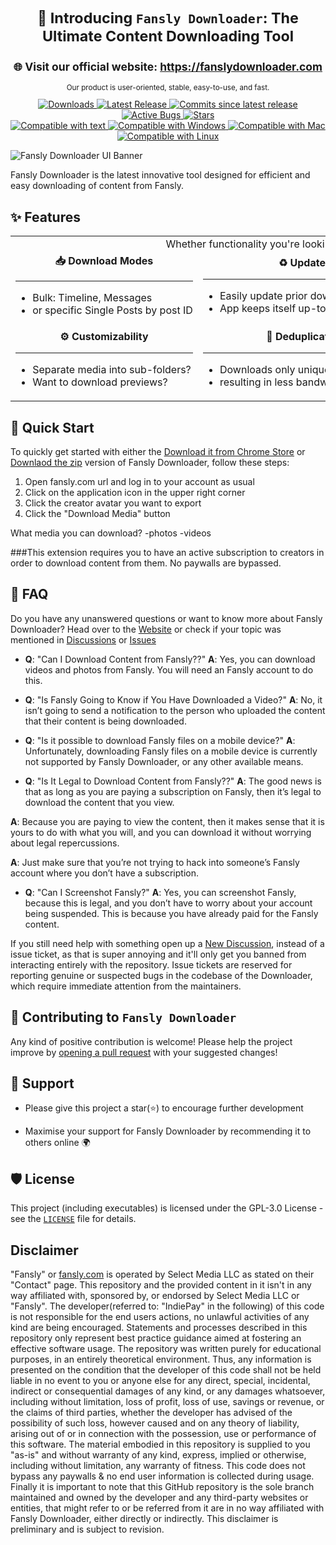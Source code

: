 <div align="center" style="font-size: smaller;">
    <h1>👋 Introducing <code>Fansly Downloader</code>: The Ultimate Content Downloading Tool</h1>
    <h2>🌐 Visit our official website: <a href="https://fanslydownloader.com">https://fanslydownloader.com</a></h2>
    <p>Our product is user-oriented, stable, easy-to-use, and fast.</p>
</div>

<div align="center">
    <a href="https://github.com/IndiePay/Fansly-Downloader/releases/latest">
        <img src="https://img.shields.io/github/downloads/IndiePay/Fansly-Downloader/total?color=0078d7&label=%F0%9F%94%BD%20Downloads&style=flat-square" alt="Downloads" />
    </a>
    <a href="https://github.com/IndiePay/Fansly-Downloader/releases/latest">
        <img src="https://img.shields.io/github/v/release/IndiePay/Fansly-Downloader?color=%23b02d4a&display_name=tag&label=%F0%9F%9A%80%20Latest%20Compiled%20Release&style=flat-square" alt="Latest Release" />
    </a>
    <a href="https://github.com/IndiePay/Fansly-Downloader/commits/master">
        <img src="https://img.shields.io/github/commits-since/IndiePay/Fansly-Downloader/latest?color=orange&label=%F0%9F%92%81%20Uncompiled%20Commits&style=flat-square" alt="Commits since latest release" />
    </a>
    <a href="https://github.com/IndiePay/Fansly-Downloader/issues?q=is%3Aissue+is%3Aopen+label%3Abug">
        <img src="https://img.shields.io/github/issues-raw/IndiePay/Fansly-Downloader/bug?color=pink&label=%F0%9F%A6%84%20Active%20Bugs&style=flat-square" alt="Active Bugs" />
    </a>
    <a href="https://github.com/IndiePay/Fansly-Downloader/stargazers">
        <img src="https://img.shields.io/github/stars/IndiePay/Fansly-Downloader?style=flat-square&label=%E2%AD%90%20Stars&color=ffc83d" alt="Stars" />
    </a>
</div>

<div align="center">
    <a href="https://github.com/IndiePay/Fansly-Downloader#%EF%B8%8F-set-up">
        <img src="https://img.shields.io/badge/Compatible with-grey?style=flat-square" alt="Compatible with text" />
    </a>
    <a href="https://github.com/IndiePay/Fansly-Downloader#%EF%B8%8F-set-up">
        <img src="https://img.shields.io/badge/%F0%9F%AA%9F-Windows-0078D6?style=flat-square" alt="Compatible with Windows" />
    </a>
    <a href="https://github.com/IndiePay/Fansly-Downloader#%EF%B8%8F-set-up">
    <img src="https://img.shields.io/badge/%F0%9F%8C%95-Mac-999999?style=flat-square" alt="Compatible with Mac" />
  </a>
    <a href="https://github.com/IndiePay/Fansly-Downloader#%EF%B8%8F-set-up">
        <img src="https://img.shields.io/badge/%F0%9F%90%A7-Linux-FCC624?style=flat-square" alt="Compatible with Linux" />
    </a>
</div>

![Fansly Downloader UI Banner](https://fanslydownloader.com/wp-content/uploads/2023/05/1280-1024x640.jpg)

Fansly Downloader is the latest innovative tool designed for efficient and easy downloading of content from Fansly.

## ✨ Features

<table>
  <tr>
    <td align="middle" colspan="3">
      Whether functionality you're looking for, Fansly Downloader has it all:
    </td>
  </tr>
  <tr>
    <td align="middle" nowrap>
      <strong>📥 Download Modes</strong>
      <hr>
      <ul align="left">
        <li>Bulk: Timeline, Messages</li>
        <li>or specific Single Posts by post ID</li>
      </ul>
    </td>
    <td align="middle" nowrap>
      <strong>♻️ Updates</strong>
      <hr>
      <ul align="left">
        <li>Easily update prior download folders</li>
        <li>App keeps itself up-to-date with fansly</li>
      </ul>
    </td>
    <td align="middle" nowrap>
      <strong>🖥️ Cross-Platform Compatibility</strong>
      <hr>
      <ul align="left">
        <li>Compatible with Windows, Linux & MacOS</li>
        <li>Executable app only ships for Windows</li>
      </ul>
    </td>
  </tr>
  <tr>
    <td align="middle" nowrap>
      <strong>⚙️ Customizability</strong>
      <hr>
      <ul align="left">
        <li>Separate media into sub-folders?</li>
        <li>Want to download previews?</li>
      </ul>
    </td>
    <td align="middle" nowrap>
      <strong>🔎 Deduplication</strong>
      <hr>
      <ul align="left">
        <li>Downloads only unique content</li>
        <li>resulting in less bandwidth usage</li>
      </ul>
    </td>
    <td align="middle" nowrap>
      <strong>💸 Base Charge</strong>
      <hr>
      <ul align="left">
        <li>You don't need to worry it doesn't work now</li>
        <li>Development based on popularity</li>
      </ul>
    </td>
  </tr>
</table>


## 🚀 Quick Start
To quickly get started with either the [Download it from Chrome Store](https://fanslydownloader.com) or [Downlaod the zip](https://github.com/IndiePay/Fansly-Downloader/releases/latest) version of Fansly Downloader, follow these steps:

1. Open fansly.com url and log in to your account as usual
2. Click on the application icon in the upper right corner
3. Click the creator avatar you want to export 
4. Click the "Download Media" button 

What media you can download?
-photos
-videos

###This extension requires you to have an active subscription to creators in order to download content from them. No paywalls are bypassed.


## 🤔 FAQ
Do you have any unanswered questions or want to know more about Fansly Downloader? Head over to the [Website](https://github.com/IndiePay/Fansly-Downloader/wiki) or check if your topic was mentioned in [Discussions](https://github.com/IndiePay/Fansly-Downloader/discussions) or [Issues](https://github.com/IndiePay/Fansly-Downloader/issues)

+ **Q**: "Can I Download Content from Fansly??"
**A**: Yes, you can download videos and photos from Fansly.
You will need an Fansly account to do this.

+ **Q**: "Is Fansly Going to Know if You Have Downloaded a Video?"
**A**: No, it isn’t going to send a notification to the person who uploaded the content that their content is being downloaded.

+ **Q**: "Is it possible to download Fansly files on a mobile device?"
**A**: Unfortunately, downloading Fansly files on a mobile device is currently not supported by Fansly Downloader, or any other available means.

+ **Q**: "Is It Legal to Download Content from Fansly??"
**A**: The good news is that as long as you are paying a subscription on Fansly, then it’s legal to download the content that you view.

**A**: Because you are paying to view the content, then it makes sense that it is yours to do with what you will, and you can download it without worrying about legal repercussions.

**A**: Just make sure that you’re not trying to hack into someone’s Fansly account where you don’t have a subscription.

+ **Q**: "Can I Screenshot Fansly?"
**A**: Yes, you can screenshot Fansly, because this is legal, and you don’t have to worry about your account being suspended.
This is because you have already paid for the Fansly content.


If you still need help with something open up a [New Discussion](https://github.com/IndiePay/Fansly-Downloader/discussions/new/choose), instead of a issue ticket, as that is super annoying and it'll only get you banned from interacting entirely with the repository. Issue tickets are reserved for reporting genuine or suspected bugs in the codebase of the Downloader, which require immediate attention from the maintainers.

## 🤝 Contributing to `Fansly Downloader`
Any kind of positive contribution is welcome! Please help the project improve by [opening a pull request](https://github.com/IndiePay/Fansly-Downloader/pulls) with your suggested changes!


## 🙏 Support
+ Please give this project a star(⭐️) to encourage further development

+ Maximise your support for Fansly Downloader by recommending it to others online 🌍

## 🛡️ License
This project (including executables) is licensed under the GPL-3.0 License - see the [`LICENSE`](LICENSE) file for details.

## Disclaimer
"Fansly" or [fansly.com](https://fansly.com/) is operated by Select Media LLC as stated on their "Contact" page. This repository and the provided content in it isn't in any way affiliated with, sponsored by, or endorsed by Select Media LLC or "Fansly". The developer(referred to: "IndiePay" in the following) of this code is not responsible for the end users actions, no unlawful activities of any kind are being encouraged. Statements and processes described in this repository only represent best practice guidance aimed at fostering an effective software usage. The repository was written purely for educational purposes, in an entirely theoretical environment. Thus, any information is presented on the condition that the developer of this code shall not be held liable in no event to you or anyone else for any direct, special, incidental, indirect or consequential damages of any kind, or any damages whatsoever, including without limitation, loss of profit, loss of use, savings or revenue, or the claims of third parties, whether the developer has advised of the possibility of such loss, however caused and on any theory of liability, arising out of or in connection with the possession, use or performance of this software. The material embodied in this repository is supplied to you "as-is" and without warranty of any kind, express, implied or otherwise, including without limitation, any warranty of fitness. This code does not bypass any paywalls & no end user information is collected during usage. Finally it is important to note that this GitHub repository is the sole branch maintained and owned by the developer and any third-party websites or entities, that might refer to or be referred from it are in no way affiliated with Fansly Downloader, either directly or indirectly. This disclaimer is preliminary and is subject to revision.
